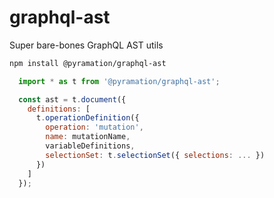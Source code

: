 # graphql-ast

Super bare-bones GraphQL AST utils

```sh
npm install @pyramation/graphql-ast
```

```js
  import * as t from '@pyramation/graphql-ast';

  const ast = t.document({
    definitions: [
      t.operationDefinition({
        operation: 'mutation',
        name: mutationName,
        variableDefinitions,
        selectionSet: t.selectionSet({ selections: ... })
      })
    ]
  });

```
